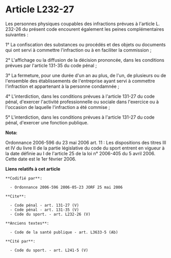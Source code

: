 # Article L232-27

Les personnes physiques coupables des infractions prévues à l'article L. 232-26 du présent code encourent également les
peines complémentaires suivantes : 

1° La confiscation des substances ou procédés et des objets ou documents qui ont servi à commettre l'infraction ou à en
faciliter la commission ; 

2° L'affichage ou la diffusion de la décision prononcée, dans les conditions prévues par l'article 131-35 du code pénal ; 

3° La fermeture, pour une durée d'un an au plus, de l'un, de plusieurs ou de l'ensemble des établissements de l'entreprise
ayant servi à commettre l'infraction et appartenant à la personne condamnée ; 

4° L'interdiction, dans les conditions prévues à l'article 131-27 du code pénal, d'exercer l'activité professionnelle ou
sociale dans l'exercice ou à l'occasion de laquelle l'infraction a été commise ; 

5° L'interdiction, dans les conditions prévues à l'article 131-27 du code pénal, d'exercer une fonction publique.

**Nota:**

Ordonnance 2006-596 du 23 mai 2006 art. 11 : Les dispositions des titres III et IV du livre II de la partie législative du
code du sport entrent en vigueur à la date définie au I de l'article 25 de la loi n° 2006-405 du 5 avril 2006. Cette date est
le 1er février 2006.

**Liens relatifs à cet article**

	**Codifié par**:

	  - Ordonnance 2006-596 2006-05-23 JORF 25 mai 2006

	**Cite**:

	  - Code pénal - art. 131-27 (V)
	  - Code pénal - art. 131-35 (V)
	  - Code du sport. - art. L232-26 (V)

	**Anciens textes**:

	  - Code de la santé publique - art. L3633-5 (Ab)

	**Cité par**:

	  - Code du sport. - art. L241-5 (V)
